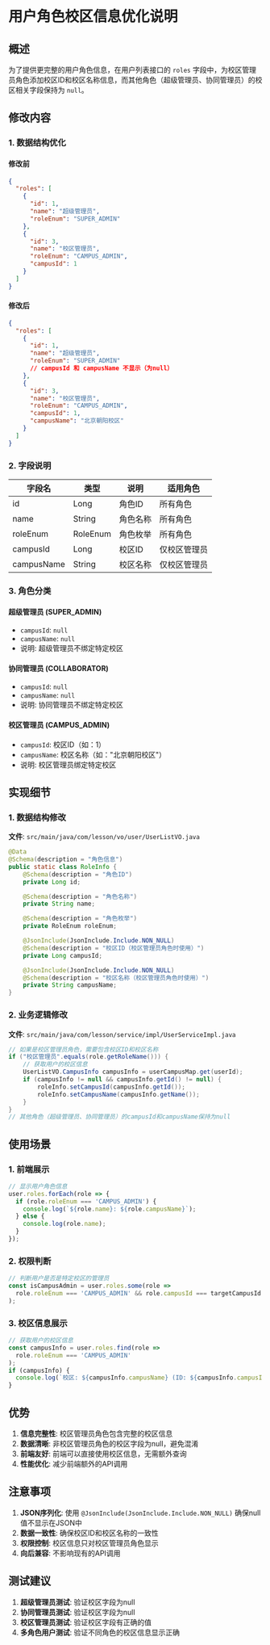 # 用户角色校区信息优化说明

## 概述

为了提供更完整的用户角色信息，在用户列表接口的 `roles` 字段中，为校区管理员角色添加校区ID和校区名称信息，而其他角色（超级管理员、协同管理员）的校区相关字段保持为 `null`。

## 修改内容

### 1. 数据结构优化

#### 修改前
```json
{
  "roles": [
    {
      "id": 1,
      "name": "超级管理员",
      "roleEnum": "SUPER_ADMIN"
    },
    {
      "id": 3,
      "name": "校区管理员",
      "roleEnum": "CAMPUS_ADMIN",
      "campusId": 1
    }
  ]
}
```

#### 修改后
```json
{
  "roles": [
    {
      "id": 1,
      "name": "超级管理员",
      "roleEnum": "SUPER_ADMIN"
      // campusId 和 campusName 不显示（为null）
    },
    {
      "id": 3,
      "name": "校区管理员",
      "roleEnum": "CAMPUS_ADMIN",
      "campusId": 1,
      "campusName": "北京朝阳校区"
    }
  ]
}
```

### 2. 字段说明

| 字段名 | 类型 | 说明 | 适用角色 |
|--------|------|------|----------|
| id | Long | 角色ID | 所有角色 |
| name | String | 角色名称 | 所有角色 |
| roleEnum | RoleEnum | 角色枚举 | 所有角色 |
| campusId | Long | 校区ID | 仅校区管理员 |
| campusName | String | 校区名称 | 仅校区管理员 |

### 3. 角色分类

#### 超级管理员 (SUPER_ADMIN)
- `campusId`: `null`
- `campusName`: `null`
- 说明: 超级管理员不绑定特定校区

#### 协同管理员 (COLLABORATOR)
- `campusId`: `null`
- `campusName`: `null`
- 说明: 协同管理员不绑定特定校区

#### 校区管理员 (CAMPUS_ADMIN)
- `campusId`: 校区ID（如：1）
- `campusName`: 校区名称（如："北京朝阳校区"）
- 说明: 校区管理员绑定特定校区

## 实现细节

### 1. 数据结构修改

**文件**: `src/main/java/com/lesson/vo/user/UserListVO.java`

```java
@Data
@Schema(description = "角色信息")
public static class RoleInfo {
    @Schema(description = "角色ID")
    private Long id;

    @Schema(description = "角色名称")
    private String name;

    @Schema(description = "角色枚举")
    private RoleEnum roleEnum;

    @JsonInclude(JsonInclude.Include.NON_NULL)
    @Schema(description = "校区ID（校区管理员角色时使用）")
    private Long campusId;

    @JsonInclude(JsonInclude.Include.NON_NULL)
    @Schema(description = "校区名称（校区管理员角色时使用）")
    private String campusName;
}
```

### 2. 业务逻辑修改

**文件**: `src/main/java/com/lesson/service/impl/UserServiceImpl.java`

```java
// 如果是校区管理员角色，需要包含校区ID和校区名称
if ("校区管理员".equals(role.getRoleName())) {
    // 获取用户的校区信息
    UserListVO.CampusInfo campusInfo = userCampusMap.get(userId);
    if (campusInfo != null && campusInfo.getId() != null) {
        roleInfo.setCampusId(campusInfo.getId());
        roleInfo.setCampusName(campusInfo.getName());
    }
}
// 其他角色（超级管理员、协同管理员）的campusId和campusName保持为null
```

## 使用场景

### 1. 前端展示
```javascript
// 显示用户角色信息
user.roles.forEach(role => {
  if (role.roleEnum === 'CAMPUS_ADMIN') {
    console.log(`${role.name}: ${role.campusName}`);
  } else {
    console.log(role.name);
  }
});
```

### 2. 权限判断
```javascript
// 判断用户是否是特定校区的管理员
const isCampusAdmin = user.roles.some(role => 
  role.roleEnum === 'CAMPUS_ADMIN' && role.campusId === targetCampusId
);
```

### 3. 校区信息展示
```javascript
// 获取用户的校区信息
const campusInfo = user.roles.find(role => 
  role.roleEnum === 'CAMPUS_ADMIN'
);
if (campusInfo) {
  console.log(`校区: ${campusInfo.campusName} (ID: ${campusInfo.campusId})`);
}
```

## 优势

1. **信息完整性**: 校区管理员角色包含完整的校区信息
2. **数据清晰**: 非校区管理员角色的校区字段为null，避免混淆
3. **前端友好**: 前端可以直接使用校区信息，无需额外查询
4. **性能优化**: 减少前端额外的API调用

## 注意事项

1. **JSON序列化**: 使用 `@JsonInclude(JsonInclude.Include.NON_NULL)` 确保null值不显示在JSON中
2. **数据一致性**: 确保校区ID和校区名称的一致性
3. **权限控制**: 校区信息只对校区管理员角色显示
4. **向后兼容**: 不影响现有的API调用

## 测试建议

1. **超级管理员测试**: 验证校区字段为null
2. **协同管理员测试**: 验证校区字段为null
3. **校区管理员测试**: 验证校区字段有正确的值
4. **多角色用户测试**: 验证不同角色的校区信息显示正确 